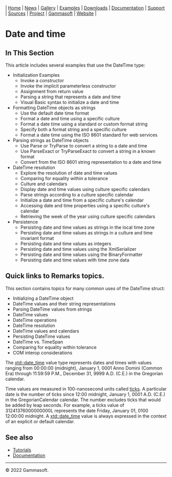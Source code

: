 | [Home](home.md) | [News](news.md) | [Gallery](gallery.md) | [Examples](examples.md) | [Downloads](downloads.md) | [Documentation](documentation.md) | [Support](support.md) | [Sources](https://github.com/gammasoft71/xtd) | [Project](https://sourceforge.net/projects/xtdpro/) | [Gammasoft](gammasoft.md) | [Website](https://gammasoft71.wixsite.com/xtdpro) |

# Date and time

## In This Section

This article includes several examples that use the DateTime type:

* Initialization Examples
  * Invoke a constructor
  * Invoke the implicit parameterless constructor
  * Assignment from return value
  * Parsing a string that represents a date and time
  * Visual Basic syntax to initialize a date and time
* Formatting DateTime objects as strings
  * Use the default date time format
  * Format a date and time using a specific culture
  * Format a date time using a standard or custom format string
  * Specify both a format string and a specific culture
  * Format a date time using the ISO 8601 standard for web services
* Parsing strings as DateTime objects
  * Use Parse or TryParse to convert a string to a date and time
  * Use ParseExact or TryParseExact to convert a string in a known format
  * Convert from the ISO 8601 string representation to a date and time
* DateTime resolution
  * Explore the resolution of date and time values
  * Comparing for equality within a tolerance
  * Culture and calendars
  * Display date and time values using culture specific calendars
  * Parse strings according to a culture specific calendar
  * Initialize a date and time from a specific culture's calendar
  * Accessing date and time properties using a specific culture's calendar
  * Retrieving the week of the year using culture specific calendars
* Persistence
  * Persisting date and time values as strings in the local time zone
  * Persisting date and time values as strings in a culture and time invariant format
  * Persisting date and time values as integers
  * Persisting date and time values using the XmlSerializer
  * Persisting date and time values using the BinaryFormatter
  * Persisting date and time values with time zone data

## Quick links to Remarks topics.

This section contains topics for many common uses of the DateTime struct:

* Initializing a DateTime object
* DateTime values and their string representations
* Parsing DateTime values from strings
* DateTime values
* DateTime operations
* DateTime resolution
* DateTime values and calendars
* Persisting DateTime values
* DateTime vs. TimeSpan
* Comparing for equality within tolerance
* COM interop considerations

The [xtd::date_time](https://codedocs.xyz/gammasoft71/xtd/classxtd_1_1date__time.html) value type represents dates and times with values ranging from 00:00:00 (midnight), January 1, 0001 Anno Domini (Common Era) through 11:59:59 P.M., December 31, 9999 A.D. (C.E.) in the Gregorian calendar.

Time values are measured in 100-nanosecond units called [ticks](https://codedocs.xyz/gammasoft71/xtd/group__types.html#ga8fd3ccd5f25e401dc28a28ba352aa966). A particular date is the number of ticks since 12:00 midnight, January 1, 0001 A.D. (C.E.) in the GregorianCalendar calendar. 
The number excludes ticks that would be added by leap seconds. For example, a ticks value of 31241376000000000L represents the date Friday, January 01, 0100 12:00:00 midnight. A [xtd::date_time](https://codedocs.xyz/gammasoft71/xtd/classxtd_1_1date__time.html) value is always expressed in the context of an explicit or default calendar.

## See also

* [Tutorials](tutorials.md)
* [Documentation](documentation.md)

______________________________________________________________________________________________

© 2022 Gammasoft.
